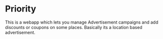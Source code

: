 Priority
==================

This is a webapp which lets you manage Advertisement campaigns and add discounts or coupons on some places. Basically its a location based advertisement.